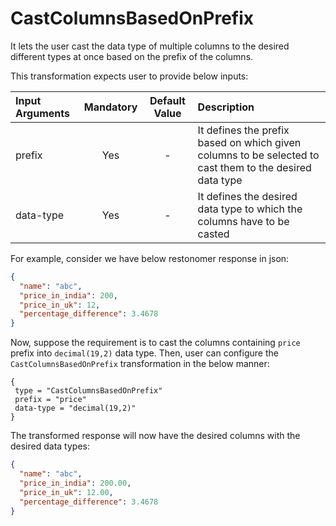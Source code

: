 # CastColumnsBasedOnPrefix

It lets the user cast the data type of multiple columns to the desired different types at once based on the prefix of the columns.

This transformation expects user to provide below inputs:

| Input Arguments | Mandatory | Default Value | Description                                                                                             |
|:----------------|:---------:|:-------------:|:--------------------------------------------------------------------------------------------------------|
| prefix          |    Yes    |       -       | It defines the prefix based on which given columns to be selected to cast them to the desired data type |
| data-type       |    Yes    |       -       | It defines the desired data type to which the columns have to be casted                                 |

For example, consider we have below restonomer response in json:

```json
{
  "name": "abc",
  "price_in_india": 200,
  "price_in_uk": 12,
  "percentage_difference": 3.4678
}
```

Now, suppose the requirement is to cast the columns containing `price` prefix into `decimal(19,2)` data type.
Then, user can configure the `CastColumnsBasedOnPrefix` transformation in the below manner:

```hocon
{
 type = "CastColumnsBasedOnPrefix"
 prefix = "price"
 data-type = "decimal(19,2)"
}
```

The transformed response will now have the desired columns with the desired data types:

```json
{
  "name": "abc",
  "price_in_india": 200.00,
  "price_in_uk": 12.00,
  "percentage_difference": 3.4678
}
```
